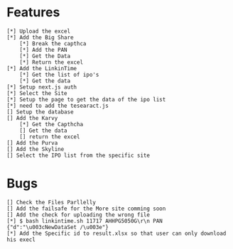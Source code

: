 #   Features
    [*] Upload the excel
    [*] Add the Big Share
        [*] Break the capthca
        [*] Add the PAN 
        [*] Get the Data 
        [*] Return the excel
    [*] Add the LinkinTime
        [*] Get the list of ipo's
        [*] Get the data
    [*] Setup next.js auth
    [*] Select the Site
    [*] Setup the page to get the data of the ipo list 
    [*] need to add the tesearact.js
    [] Setup the database
    [] Add the Karvy
        [*] Get the Capthcha
        [] Get the data
        [] return the excel
    [] Add the Purva
    [] Add the Skyline
    [] Select the IPO list from the specific site


#   Bugs
    [] Check the Files Parllelly
    [] Add the failsafe for the More site comming soon
    [] Add the check for uploading the wrong file 
    [*] $ bash linkintime.sh 11717 AHHPG5050G\r\n PAN {"d":"\u003cNewDataSet /\u003e"}
    [*] Add the Specific id to result.xlsx so that user can only download his execl